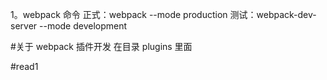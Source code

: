 1。webpack 命令
正式：webpack --mode production
测试：webpack-dev-server --mode development

#关于 webpack 插件开发 在目录 plugins 里面

#read1
